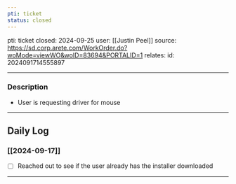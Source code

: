 ```yaml
---
pti: ticket
status: closed
---
```

pti: ticket 
closed: 2024-09-25
user: [[Justin Peel]]
source: https://sd.corp.arete.com/WorkOrder.do?woMode=viewWO&woID=83694&PORTALID=1
relates: 
id: 2024091714555897

---
### Description
- User is requesting driver for mouse
---
## Daily Log
### [[2024-09-17]]
- [ ] Reached out to see if the user already has the installer downloaded
---




